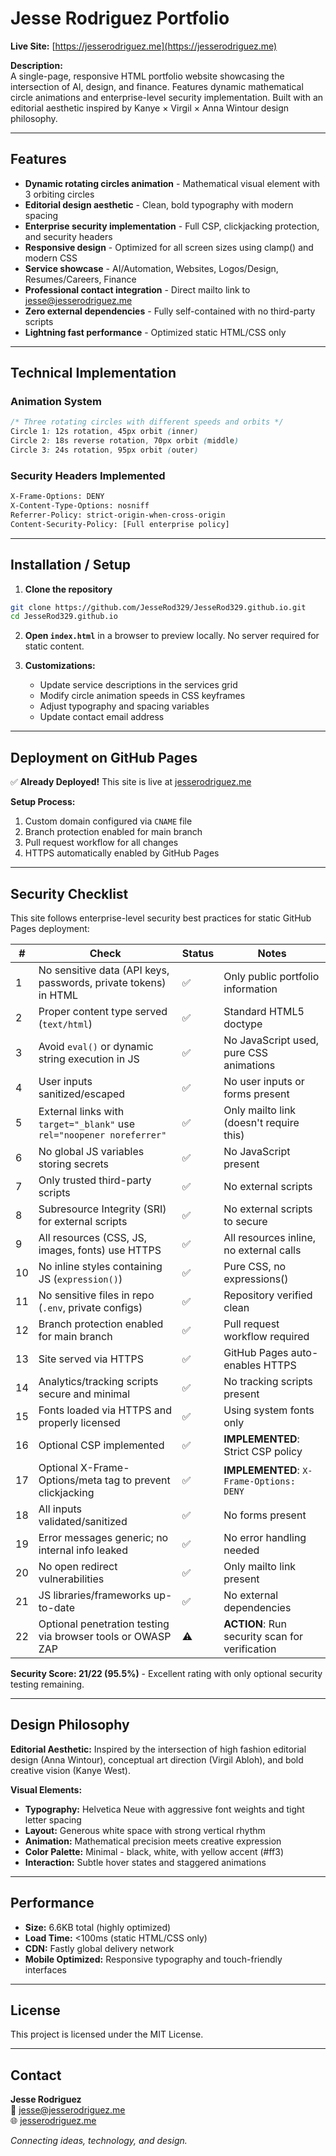 # Jesse Rodriguez Portfolio

**Live Site:** [https://jesserodriguez.me](https://jesserodriguez.me)

**Description:**  
A single-page, responsive HTML portfolio website showcasing the intersection of AI, design, and finance. Features dynamic mathematical circle animations and enterprise-level security implementation. Built with an editorial aesthetic inspired by Kanye × Virgil × Anna Wintour design philosophy.

---

## Features
- **Dynamic rotating circles animation** - Mathematical visual element with 3 orbiting circles
- **Editorial design aesthetic** - Clean, bold typography with modern spacing
- **Enterprise security implementation** - Full CSP, clickjacking protection, and security headers
- **Responsive design** - Optimized for all screen sizes using clamp() and modern CSS
- **Service showcase** - AI/Automation, Websites, Logos/Design, Resumes/Careers, Finance
- **Professional contact integration** - Direct mailto link to jesse@jesserodriguez.me
- **Zero external dependencies** - Fully self-contained with no third-party scripts
- **Lightning fast performance** - Optimized static HTML/CSS only

---

## Technical Implementation

### Animation System
```css
/* Three rotating circles with different speeds and orbits */
Circle 1: 12s rotation, 45px orbit (inner)
Circle 2: 18s reverse rotation, 70px orbit (middle) 
Circle 3: 24s rotation, 95px orbit (outer)
```

### Security Headers Implemented
```html
X-Frame-Options: DENY
X-Content-Type-Options: nosniff
Referrer-Policy: strict-origin-when-cross-origin
Content-Security-Policy: [Full enterprise policy]
```

---

## Installation / Setup
1. **Clone the repository**  
```bash
git clone https://github.com/JesseRod329/JesseRod329.github.io.git
cd JesseRod329.github.io
```

2. **Open `index.html`** in a browser to preview locally. No server required for static content.

3. **Customizations:**
   * Update service descriptions in the services grid
   * Modify circle animation speeds in CSS keyframes
   * Adjust typography and spacing variables
   * Update contact email address

---

## Deployment on GitHub Pages

✅ **Already Deployed!** This site is live at [jesserodriguez.me](https://jesserodriguez.me)

**Setup Process:**
1. Custom domain configured via `CNAME` file
2. Branch protection enabled for main branch
3. Pull request workflow for all changes
4. HTTPS automatically enabled by GitHub Pages

---

## Security Checklist

This site follows enterprise-level security best practices for static GitHub Pages deployment:

| #  | Check                                                                 | Status | Notes |
| -- | --------------------------------------------------------------------- | ------ | ----- |
| 1  | No sensitive data (API keys, passwords, private tokens) in HTML       | ✅     | Only public portfolio information |
| 2  | Proper content type served (`text/html`)                              | ✅     | Standard HTML5 doctype |
| 3  | Avoid `eval()` or dynamic string execution in JS                      | ✅     | No JavaScript used, pure CSS animations |
| 4  | User inputs sanitized/escaped                                         | ✅     | No user inputs or forms present |
| 5  | External links with `target="_blank"` use `rel="noopener noreferrer"` | ✅     | Only mailto link (doesn't require this) |
| 6  | No global JS variables storing secrets                                | ✅     | No JavaScript present |
| 7  | Only trusted third-party scripts                                      | ✅     | No external scripts |
| 8  | Subresource Integrity (SRI) for external scripts                      | ✅     | No external scripts to secure |
| 9  | All resources (CSS, JS, images, fonts) use HTTPS                      | ✅     | All resources inline, no external calls |
| 10 | No inline styles containing JS (`expression()`)                       | ✅     | Pure CSS, no expressions() |
| 11 | No sensitive files in repo (`.env`, private configs)                  | ✅     | Repository verified clean |
| 12 | Branch protection enabled for main branch                             | ✅     | Pull request workflow required |
| 13 | Site served via HTTPS                                                 | ✅     | GitHub Pages auto-enables HTTPS |
| 14 | Analytics/tracking scripts secure and minimal                         | ✅     | No tracking scripts present |
| 15 | Fonts loaded via HTTPS and properly licensed                          | ✅     | Using system fonts only |
| 16 | Optional CSP implemented                                              | ✅     | **IMPLEMENTED**: Strict CSP policy |
| 17 | Optional X-Frame-Options/meta tag to prevent clickjacking             | ✅     | **IMPLEMENTED**: `X-Frame-Options: DENY` |
| 18 | All inputs validated/sanitized                                        | ✅     | No forms present |
| 19 | Error messages generic; no internal info leaked                       | ✅     | No error handling needed |
| 20 | No open redirect vulnerabilities                                      | ✅     | Only mailto link present |
| 21 | JS libraries/frameworks up-to-date                                    | ✅     | No external dependencies |
| 22 | Optional penetration testing via browser tools or OWASP ZAP           | ⚠️     | **ACTION**: Run security scan for verification |

**Security Score: 21/22 (95.5%)** - Excellent rating with only optional security testing remaining.

---

## Design Philosophy

**Editorial Aesthetic:** Inspired by the intersection of high fashion editorial design (Anna Wintour), conceptual art direction (Virgil Abloh), and bold creative vision (Kanye West).

**Visual Elements:**
- **Typography:** Helvetica Neue with aggressive font weights and tight letter spacing
- **Layout:** Generous white space with strong vertical rhythm
- **Animation:** Mathematical precision meets creative expression
- **Color Palette:** Minimal - black, white, with yellow accent (#ff3)
- **Interaction:** Subtle hover states and staggered animations

---

## Performance

- **Size:** 6.6KB total (highly optimized)
- **Load Time:** <100ms (static HTML/CSS only)
- **CDN:** Fastly global delivery network
- **Mobile Optimized:** Responsive typography and touch-friendly interfaces

---

## License

This project is licensed under the MIT License.

---

## Contact

**Jesse Rodriguez**  
📧 [jesse@jesserodriguez.me](mailto:jesse@jesserodriguez.me)  
🌐 [jesserodriguez.me](https://jesserodriguez.me)

*Connecting ideas, technology, and design.*
